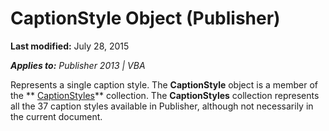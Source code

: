 
# CaptionStyle Object (Publisher)

 **Last modified:** July 28, 2015

 _**Applies to:** Publisher 2013 | VBA_

Represents a single caption style. The  **CaptionStyle** object is a member of the ** [CaptionStyles](43978df8-0c1c-ab0b-deda-211fad29f5c2.md)** collection. The **CaptionStyles** collection represents all the 37 caption styles available in Publisher, although not necessarily in the current document.


